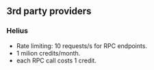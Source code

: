## 3rd party providers
### Helius
- Rate limiting: 10 requests/s for RPC endpoints.
- 1 milion credits/month.
- each RPC call costs 1 credit.
